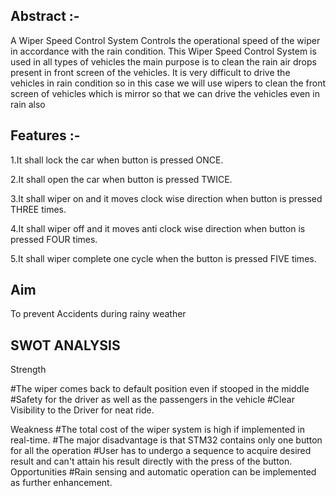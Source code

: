 ## Abstract :-
A Wiper Speed Control System Controls the operational speed of the wiper in accordance with the rain condition. This Wiper Speed Control System is used in all types of vehicles the main purpose is to clean the rain air drops present in front screen of the vehicles. It is very difficult to drive the vehicles in rain condition so in this case we will use wipers to clean the front screen of vehicles which is mirror so that we can drive the vehicles even in rain also

## Features :-
1.It shall lock the car when button is pressed ONCE.

2.It shall open the car when button is pressed TWICE.

3.It shall wiper on and it moves clock wise direction when button is pressed THREE times.

4.It shall wiper off and it moves anti clock wise direction when button is pressed FOUR times.

5.It shall wiper complete one cycle when the button is pressed FIVE times.

## Aim 
To prevent Accidents during rainy weather

## SWOT ANALYSIS
Strength

#The wiper comes back to default position even if stooped in the middle
#Safety for the driver as well as the passengers in the vehicle
#Clear Visibility to the Driver for neat ride.

Weakness
#The total cost of the wiper system is high if implemented in real-time.
#The major disadvantage is that STM32 contains only one button for all the operation
#User has to undergo a sequence to acquire desired result and can't attain his result directly with the press of the button.
Opportunities
#Rain sensing and automatic operation can be implemented as further enhancement.


